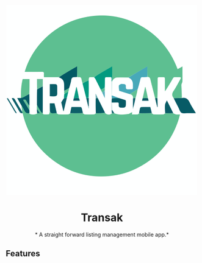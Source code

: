 <p align="center">
  <img src="assets/logo.svg" alt="Transak Logo" width="500"/>
</p>
<h1 align="center"> Transak </h1>
<p align="center">* A straight forward listing management mobile app.*</p>

## Features 


